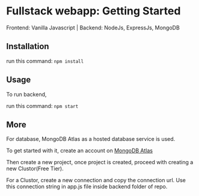 # Fullstack webapp: Getting Started
Frontend: Vanilla Javascript | Backend: NodeJs, ExpressJs, MongoDB

## Installation

run this command: ```npm install```

## Usage

To run backend, 

run this command: ```npm start```

## More
For database, MongoDB Atlas as a hosted database service is used.

To get started with it, create an account on [MongoDB Atlas](https://www.mongodb.com/cloud/atlas)

Then create a new project, once project is created, proceed with creating a new Clustor(Free Tier).

For a Clustor, create a new connection and copy the connection url. Use this connection string in app.js file inside backend folder of repo.
